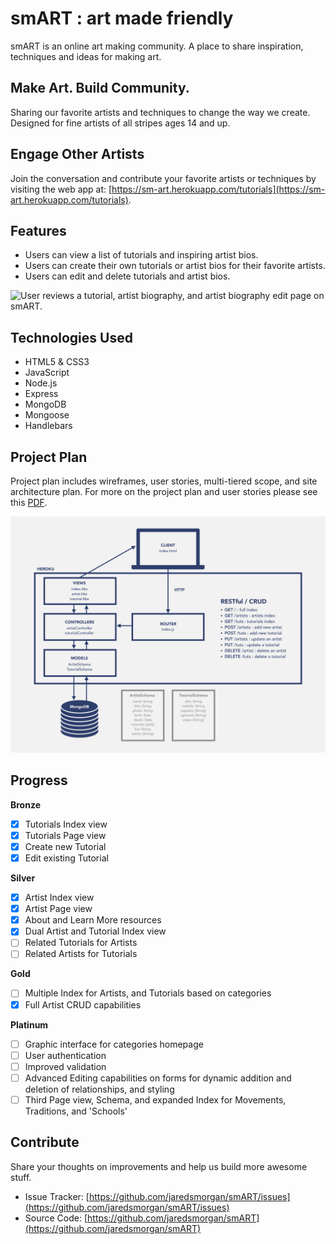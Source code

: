 # smART : art made friendly

smART is an online art making community. A place to share inspiration, techniques and ideas for making art.

## Make Art. Build Community.

Sharing our favorite artists and techniques to change the way we create. Designed for fine artists of all stripes ages 14 and up.

## Engage Other Artists

Join the conversation and contribute your favorite artists or techniques by visiting the web app at: [https://sm-art.herokuapp.com/tutorials](https://sm-art.herokuapp.com/tutorials).

## Features

- Users can view a list of tutorials and inspiring artist bios.
- Users can create their own tutorials or artist bios for their favorite artists.
- Users can edit and delete tutorials and artist bios.

![User reviews a tutorial, artist biography, and artist biography edit page on smART.](smART_gifted.gif)

## Technologies Used

- HTML5 & CSS3
- JavaScript
- Node.js
- Express
- MongoDB
- Mongoose
- Handlebars

## Project Plan

Project plan includes wireframes, user stories, multi-tiered scope, and site architecture plan. For more on the project plan and user stories please see this [PDF](smART-proj-plan.pdf).

![smART architecture and CRUD explanation.](smART-architecture.jpg)

## Progress

**Bronze**

- [x] Tutorials Index view
- [x] Tutorials Page view
- [x] Create new Tutorial
- [x] Edit existing Tutorial

**Silver**

- [x] Artist Index view
- [x] Artist Page view
- [x] About and Learn More resources
- [x] Dual Artist and Tutorial Index view
- [ ] Related Tutorials for Artists
- [ ] Related Artists for Tutorials

**Gold**

- [ ] Multiple Index for Artists, and Tutorials based on categories
- [x] Full Artist CRUD capabilities

**Platinum**

- [ ] Graphic interface for categories homepage
- [ ] User authentication
- [ ] Improved validation
- [ ] Advanced Editing capabilities on forms for dynamic addition and deletion of relationships, and styling
- [ ] Third Page view, Schema, and expanded Index for Movements, Traditions, and 'Schools'

## Contribute

Share your thoughts on improvements and help us build more awesome stuff.

- Issue Tracker: [https://github.com/jaredsmorgan/smART/issues](https://github.com/jaredsmorgan/smART/issues)
- Source Code: [https://github.com/jaredsmorgan/smART](https://github.com/jaredsmorgan/smART)
